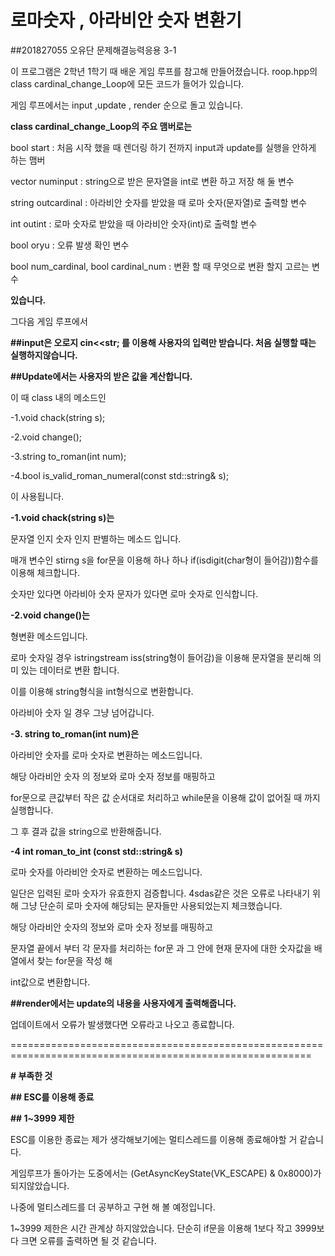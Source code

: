 # 로마숫자 , 아라비안 숫자 변환기

##201827055 오유단 문제해결능력응용 3-1


이 프로그램은 2학년 1학기 때 배운 게임 루프를 참고해 만들어졌습니다.
roop.hpp의 class cardinal_change_Loop에 모든 코드가 들어가 있습니다.

게임 루프에서는 input ,update , render 순으로 돌고 있습니다.

**class cardinal_change_Loop의 주요 맴버로는**

bool start : 처음 시작 했을 때 렌더링 하기 전까지 input과 update를 실행을 안하게 하는 맴버

vector<int> numinput : string으로 받은 문자열을 int로 변환 하고 저장 해 둘 변수

string outcardinal : 아라비안 숫자를 받았을 때 로마 숫자(문자열)로 출력할 변수

int outint : 로마 숫자로 받았을 때 아라비안 숫자(int)로 출력할 변수

bool oryu : 오류 발생 확인 변수

bool num_cardinal, bool cardinal_num : 변환 할 때 무엇으로 변환 할지 고르는 변수


**있습니다.**

그다음 게임 루프에서 

**##input은 오로지 cin<<str; 를 이용해 사용자의 입력만 받습니다. 처음 실행할 때는 실행하지않습니다.**

**##Update에서는 사용자의 받은 값을 계산합니다.**

이 때 class 내의 메소드인 

-1.void chack(string s);

-2.void change();

-3.string to_roman(int num);

-4.bool is_valid_roman_numeral(const std::string& s);

이 사용됩니다.

**-1.void chack(string s)는**

문자열 인지 숫자 인지 판별하는 메소드 입니다.

매개 변수인 stirng s을 for문을 이용해 하나 하나 if(isdigit(char형이 들어감))함수를 이용해 체크합니다.

숫자만 있다면 아라비아 숫자 문자가 있다면 로마 숫자로 인식합니다.

**-2.void change()는**

형변환 메소드입니다.

로마 숫자일 경우 istringstream iss(string형이 들어감)을 이용해 문자열을 분리해 의미 있는 데이터로 변환 합니다.

이를 이용해 string형식을 int형식으로 변환합니다.

아라비아 숫자 일 경우 그냥 넘어갑니다.

**-3. string to_roman(int num)은**

아라비안 숫자를 로마 숫자로 변환하는 메소드입니다.

해당 아라비안 숫자 의 정보와 로마 숫자 정보를 매핑하고 

for문으로 큰값부터 작은 값 순서대로 처리하고 while문을 이용해 값이 없어질 때 까지 실행합니다.

그 후 결과 값을 string으로 반환해줍니다.

**-4 int roman_to_int (const std::string& s)**

로마 숫자를 아라비안 숫자로 변환하는 메소드입니다.

일단은 입력된 로마 숫자가 유효한지 검증합니다. 4sdas같은 것은 오류로 나타내기 위해 그냥 단순히 로마 숫자에 해당되는 문자들만
사용되었는지 체크했습니다.

해당 아라비안 숫자의 정보와 로마 숫자 정보를 매핑하고

문자열 끝에서 부터 각 문자를 처리하는 for문 과 그 안에 현재 문자에 대한 숫자값을 배열에서 찾는 for문을 작성 해

int값으로 변환합니다.

**##render에서는 update의 내용을 사용자에게 출력해줍니다.**

업데이트에서 오류가 발생했다면 오류라고 나오고 종료합니다.



==========================================================================================================

**# 부족한 것**

**## ESC를 이용해 종료**

**## 1~3999 제한**

ESC를 이용한 종료는 제가 생각해보기에는 멀티스레드를 이용해 종료해야할 거 같습니다.

게임루프가 돌아가는 도중에서는 (GetAsyncKeyState(VK_ESCAPE) & 0x8000)가 되지않았습니다.

나중에 멀티스레드를 더 공부하고 구현 해 볼 예정입니다.

1~3999 제한은 시간 관계상 하지않았습니다. 단순히 if문을 이용해 1보다 작고 3999보다 크면 오류를 출력하면 될 것 같습니다.











